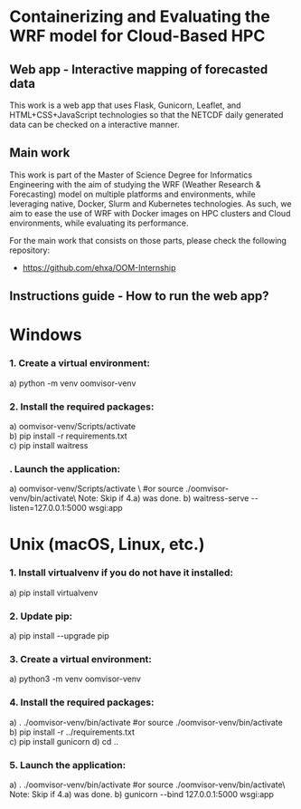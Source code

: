 # Containerizing and Evaluating the WRF model for Cloud-Based HPC
## Web app - Interactive mapping of forecasted data 

This work is a web app that uses Flask, Gunicorn, Leaflet, and HTML+CSS+JavaScript technologies so that the NETCDF daily generated data can be checked on a interactive manner.

## Main work

This work is part of the Master of Science Degree for Informatics Engineering with the aim of studying the WRF (Weather Research & Forecasting) model on multiple platforms and environments, while leveraging native, Docker, Slurm and Kubernetes technologies.
As such, we aim to ease the use of WRF with Docker images on HPC clusters and Cloud environments, while evaluating its performance. 

For the main work that consists on those parts, please check the following repository:
- https://github.com/ehxa/OOM-Internship

## Instructions guide - How to run the web app?

# Windows

### 1. Create a virtual environment:
a) python -m venv oomvisor-venv

### 2. Install the required packages:
a) oomvisor-venv/Scripts/activate \
b) pip install -r requirements.txt \
c) pip install waitress

### . Launch the application:
a) oomvisor-venv/Scripts/activate \ #or source ./oomvisor-venv/bin/activate\ Note: Skip if 4.a) was done. 
b) waitress-serve --listen=127.0.0.1:5000 wsgi:app


# Unix (macOS, Linux, etc.)

### 1. Install virtualvenv if you do not have it installed:
a) pip install virtualvenv

### 2. Update pip:
a) pip install --upgrade pip

### 3. Create a virtual environment:
a) python3 -m venv oomvisor-venv

### 4. Install the required packages:
a) . ./oomvisor-venv/bin/activate #or source ./oomvisor-venv/bin/activate\
b) pip install -r ../requirements.txt\
c) pip install gunicorn
d) cd ..

### 5. Launch the application:
a) . ./oomvisor-venv/bin/activate #or source ./oomvisor-venv/bin/activate\ Note: Skip if 4.a) was done. 
b) gunicorn --bind 127.0.0.1:5000 wsgi:app
